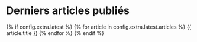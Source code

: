 # Derniers articles publiés

{% if config.extra.latest %}
{% for article in config.extra.latest.articles %}
{{ article.title }}
{% endfor %}
{% endif %}
